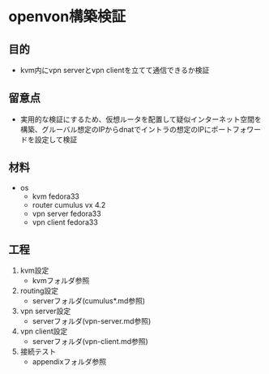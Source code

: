 # openvon構築検証
## 目的
- kvm内にvpn serverとvpn clientを立てて通信できるか検証
## 留意点
- 実用的な検証にするため、仮想ルータを配置して疑似インターネット空間を構築、グルーバル想定のIPからdnatでイントラの想定のIPにポートフォワードを設定して検証
## 材料
- os
  - kvm fedora33
  - router cumulus vx 4.2
  - vpn server fedora33
  - vpn client fedora33
## 工程
1. kvm設定
    - kvmフォルダ参照
1. routing設定
    - serverフォルダ(cumulus*.md参照)
1. vpn server設定
    - serverフォルダ(vpn-server.md参照)
1. vpn client設定
    - serverフォルダ(vpn-client.md参照)
1. 接続テスト
    - appendixフォルダ参照